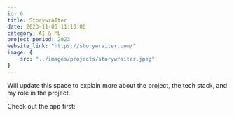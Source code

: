 ```yaml
---
id: 6
title: StorywrAIter
date: 2023-11-05 11:10:00
category: AI & ML
project_period: 2023
website_link: "https://storywraiter.com/"
image: {
	src: "../images/projects/storywraiter.jpeg"
}
---
```



Will update this space to explain more about the project, the tech stack, and my role in the project.

Check out the app first: